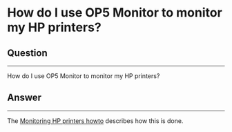 # How do I use OP5 Monitor to monitor my HP printers?

## Question

* * * * *

How do I use OP5 Monitor to monitor my HP printers?

## Answer

* * * * *

The [Monitoring HP printers howto](https://kb.op5.com/display/HOWTOs/Monitoring+HP+printers) describes how this is done.
